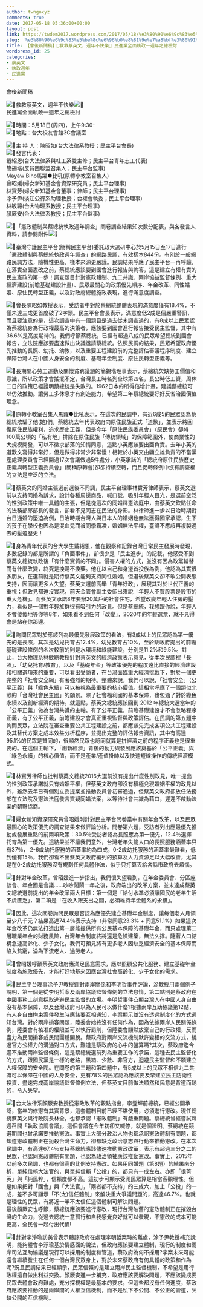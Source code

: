```yaml
---
author: twngoxyz
comments: true
date: 2017-05-18 05:36:00+00:00
layout: post
link: https://twdem2017.wordpress.com/2017/05/18/%e3%80%90%e6%9c%83%e5%be%8c%e6%96%b0%e8%81%9e%e7%a8%bf%e3%80%91%f0%9f%8c%88%e6%95%91%e6%95%91%e8%94%a1%e8%8b%b1%e6%96%87%ef%bc%8c%e9%80%b1%e5%b9%b4%e4%b8%8d%e5%bf%ab%e6%a8%82%f0%9f%8c%88-%e6%b0%91/
slug: '%e3%80%90%e6%9c%83%e5%be%8c%e6%96%b0%e8%81%9e%e7%a8%bf%e3%80%91%f0%9f%8c%88%e6%95%91%e6%95%91%e8%94%a1%e8%8b%b1%e6%96%87%ef%bc%8c%e9%80%b1%e5%b9%b4%e4%b8%8d%e5%bf%ab%e6%a8%82%f0%9f%8c%88-%e6%b0%91'
title: 【會後新聞稿】🌈救救蔡英文，週年不快樂🌈 民進黨全面執政一週年之總檢討
wordpress_id: 25
categories:
- 蔡英文
- 執政週年
- 民進黨
---
```


會後新聞稿

![](https://www.facebook.com/images/emoji.php/v9/f13/1/16/1f308.png)🌈救救蔡英文，週年不快樂![](https://www.facebook.com/images/emoji.php/v9/f13/1/16/1f308.png)🌈  
民進黨全面執政一週年之總檢討

  
![](https://www.facebook.com/images/emoji.php/v9/f13/1/16/1f308.png)🌈時間：5月18日(周四)，上午9:30-  
![](https://www.facebook.com/images/emoji.php/v9/f13/1/16/1f308.png)🌈地點：台大校友會館3C會議室

![](https://www.facebook.com/images/emoji.php/v9/f13/1/16/1f308.png)🌈主 持 人：陳昭如(台大法律系教授；民主平台會長)  
![](https://www.facebook.com/images/emoji.php/v9/f13/1/16/1f308.png)🌈發言代表：  
戴紹恩(台大法律系與社工系雙主修；民主平台青年志工代表)  
簡錫堦(反貧困聯盟召集人；民主平台監事)  
Mayaw Biho馬躍●比吼(原轉小教室召集人)  
曾昭媛(婦女新知基金會資深研究員；民主平台理事)  
林實芳(婦女新知基金會董事；律師；民主平台理事)  
凃予尹(淡江公行系助理教授；台權會執委；民主平台理事)  
林敏聰(台大物理系教授；民主平台理事)  
顏厥安(台大法律系教授；民主平台監事)

![](https://www.facebook.com/images/emoji.php/v9/fac/1/16/1f4cc.png)📌「憲政體制與蔡總統執政週年調查」問卷調查結果知次數分配表，與各發言人資料，請參閱附件![](https://www.facebook.com/images/emoji.php/v9/fac/1/16/1f4cc.png)📌

![](https://www.facebook.com/images/emoji.php/v9/f13/1/16/1f308.png)🌈臺灣守護民主平台(簡稱民主平台)委託政大選研中心於5月15日至17日進行「憲政體制與蔡總統執政週年調查」的網路民調，有效樣本844份。有別於一般網路民調方法，隨機性更高，樣本來源更嚴謹。民調結果呼應了民主平台一再呼籲，在落實全面憲改之前，蔡總統應該要到國會進行報告與詢答，這是建立有權有責的民主憲政的第一步！調查題目針對憲政體制、九二共識、兩岸協益監督條例、重大經濟建設(前瞻基礎建設計畫)、民眾最關心的政策優先順序、年金改革、同性婚姻、原住民轉型正義，以及對政府總體施政表現，進行滿意度調查。

![](https://www.facebook.com/images/emoji.php/v9/f13/1/16/1f308.png)🌈會長陳昭如教授表示，受訪者中對於蔡總統整體表現的滿意度僅有18.4%，不僅未達三成更首度破了2字頭。民主平台會長表示，滿意度低2成是個嚴重警訊，而且要注意的是，這次調查中有一個題目是過去從未調查過的，有8成以上民眾認為蔡總統身為行政權最高的決策者，應該要到國會進行報告接受民主監督，其中有36.6%是高度期待的。我們呼籲蔡總統，已經有超過八成的民眾希望總統到國會報告，立法院應該要盡速做出決議邀請蔡總統。依照民調的結果，民眾希望政府優先推動的長照、幼托、幼教，以及重要工程建設前的完整評估審議程序制度、建立保障台灣人在中國人身安全的制度、基礎年金制度、原住民轉型正義等。

![](https://www.facebook.com/images/emoji.php/v9/f13/1/16/1f308.png)🌈長期關心勞工運動及關懷貧窮議題的簡錫堦理事表示，蔡總統欠缺勞工價值和意識，所以政策才會搖擺不定，台灣長工時名列全球第四名，長公時低工資，周休二日的政策已經證明蔡總統是失敗的。1962日本的所得倍增計畫，建議蔡總統可以仿效推動。讓勞工多休息才有創造能力，希望第二年蔡總統要好好反省治國價值理念。

![](https://www.facebook.com/images/emoji.php/v9/f13/1/16/1f308.png)🌈原轉小教室召集人馬躍●比吼表示，在這次的民調中，有近6成5的民眾認為蔡總統欺騙了他(她)們，蔡總統去年代表政府向原住民族正式「道歉」，並表示將回復原住民族權利，追求歷史正義，但是今年「原住民族委員會」（原民會）卻將100萬公頃的「私有地」排除在原住民族「傳統領域」的保障範圍外，使商業性的大規模開發，可以不徵求部落的知情同意，這點小英應該要出面負責。去年小英的道歉文寫得非常好，但是做得非常少非常慢！相較於小英交由顧立雄負責的不當黨產處理委員會已經開過17次會議做過5件處分，小英承諾的「總統府原住民族歷史正義與轉型正義委員會」(簡稱原轉會)卻卻持續空轉，而且促轉條例中沒有調查權的立法是空泛的立法。

![](https://www.facebook.com/images/emoji.php/v9/f13/1/16/1f308.png)🌈蔡英文的同婚主張選前選後不同調，民主平台理事林實芳律師表示，蔡英文選前以支持同婚為訴求，設計各種周邊商品，喊口號，吸引年輕人目光，是選前空泛的性別政策中唯一具體的主張，但是從這次的同婚釋憲法庭中，由蔡英文欽點任命的法務部邱部長的發言，卻看不見同志在民法的身影。林律師進一步以日治時期對台日通婚的壓迫為例，日治時期台灣人與日本人的婚姻也無法獲得國家承認，生下的孩子在學校也因為是混血兒而被同學霸凌，婚姻無法平權，臺灣不應該再複製過去的壓迫歷史！

![](https://www.facebook.com/images/emoji.php/v9/f13/1/16/1f308.png)🌈身為青年代表的台大學生戴紹恩，他在觀察和記錄台灣日常民主發展時發現，多數紀錄的都是所謂的「負面事件」，卻很少是「民主進步」的記載，他感受不到蔡英文總統執政後「有什麼實質的不同」。侵害人權的方式，並沒有因為政黨輪替而有什麼改變，終究是換湯不換藥。他在以自己和身邊首投族為例，他認為其實很多朋友，在選前就是期待蔡英文能夠支持同性婚姻，但選後蔡英文卻不敢公開表態支持，因而讓更多人失望。蔡英文選前高舉「青年好政」，展現其對於世代正義的重視；但政見都還沒實現，前天金管會副主委卻出來說「年輕人不買股票是股市的重大危機」。而蔡英文承諾8年要辦20萬戶的社會住宅，希望改變年輕人住房的壓力，看似是一個對年輕族群很有吸引力的政見。但是蔡總統，我想跟你說，年輕人不會傻傻地等你等8年，如果看不到任何「改變」，2020年的年輕選票，就不見得會是站在你那邊。

![](https://www.facebook.com/images/emoji.php/v9/f13/1/16/1f308.png)🌈詢問民眾對於應該列為最優先發展政策的看法，有3成以上的民眾認為第一優先的是長照，其次是幼兒托育占12.4%，幼兒教育占10%，至於蔡政府提出的前瞻基礎建設條例的名次較前的則是水環境和綠能建設，分別是11.2%和9.5%。對此，台大物理系林敏聰教授針對蔡英文的經濟政策表示意見，從本次民調裡「長照」、「幼兒托育/教育」，以及「基礎年金」等政策優先的程度遠比直接的經濟建設和相關選項來的重要，可以看出受訪者，在台灣面臨重大經濟挑戰下，對於一個更完整的「社會安全網」有著強烈的期待。整體來說，我們可以說，「社會安全」（公平正義）與「綠色永續」可以被視為最重要的核心價值。這相當呼應了一個類似北歐的「台灣社會民主國」的願景。除了社會福利國的基本保障，也包涵了對於綠色永續以及創新經濟的期待。就這點，蔡英文總統應該回到 2012 年總統大選當年的「公平正義」做為台灣共識的主軸。有了公平正義，前瞻基礎建設才不會忽略程序正義，有了公平正義，前瞻建設才會真正重視監督與政策評估。在民調的第五題中詢問民眾，立法院在審查重要公共工程建設之前，都應該先完成各項公共工程建設及其替代方案之成本效益分析程序，並提出完整的評估報告資訊，其中有高達95.1%的民眾是贊同的，很顯然民眾也認同就算是拼經濟之前的程序正義也是很重要的。在這個主軸下，「創新經濟」背後的動力與發展應該奠基於「公平正義」與「綠色永續」的核心價值，而不是產業/產值掛帥以及快速短線操作的傳統經濟模式。

![](https://www.facebook.com/images/emoji.php/v9/f13/1/16/1f308.png)🌈林實芳律師也批判蔡英文總統2016大選前沒有提出什麼性別政見，唯一提出的性別政策承諾就只有婚姻平權，但蔡英文政府卻沒有積極兌現婚姻平權的政見以外，雖然去年已有個別立委提案並推動委員會初審通過，但蔡英文政府卻放任法務部在立法院及憲法法庭發言質疑同婚法案，以等待社會共識為藉口，遲遲不啟動法案的朝野協商。

![](https://www.facebook.com/images/emoji.php/v9/f13/1/16/1f308.png)🌈婦女新知資深研究員曾昭媛則針對民主平台問卷當中有關年金改革，以及民眾最關心的政策優先的調查結果來做評論分析。問卷第六題，受訪者列出應最優先推動或發展重點的前兩項政策：30.5％受訪者認為長照應為第一優先，12.4％選擇托育為第一優先。這結果並不讓我們意外，台灣老年失能人口的長照服務涵蓋率只有37％， 2-6歲幼托服務的涵蓋率約為四成，0-2歲幼托服務的涵蓋率最難看，低到僅有15％，我們卻看不出蔡英文政府編列的預算及人力資源足以大幅改善，尤其是在0-2歲幼托服務沒有規劃任何具體作法，似乎只打算丟給各縣市政府去煩惱。

![](https://www.facebook.com/images/emoji.php/v9/f13/1/16/1f308.png)🌈針對年金改革，曾昭媛進一步指出，我們很失望看到，在年金委員會、分區座談會、年金國是會議......吵吵鬧鬧一年之後，政府端出的改革方案，並未達成蔡英文總統選前提出的年金改革兩大目標：第一個是「給付水準必須讓國民的老年生活不虞匱乏」，第二項是「在收入跟支出之間，必須維持年金體系的永續」。

![](https://www.facebook.com/images/emoji.php/v9/f13/1/16/1f308.png)🌈因此，這次問卷詢問民眾是否認為應優先建立基礎年金制度，讓每個老人月領至少八千元？結果高達74.4％表示支持（非常同意23.3% + 同意51.1%）如果這次年金改革仍無法打造出第一層能提供所有公民基本保障的基礎年金，而只處理第二層職業年金的財務風險，台灣年金制度終將還是危險建築，無法久撑。隨著人口結構急速高齡化、少子女化，我們可預見將有更多老人因缺乏經濟安全的基本保障而陷入貧窮，淪為下流老人、過勞老人。

![](https://www.facebook.com/images/emoji.php/v9/f13/1/16/1f308.png)🌈曾昭媛呼籲蔡英文政府應滿足民意需求，應以照顧公共化服務、建立基礎年金制度為施政優先，才能打好地基來因應台灣社會高齡化、少子女化的需求。

![](https://www.facebook.com/images/emoji.php/v9/f13/1/16/1f308.png)🌈民主平台理事涂予尹教授針對兩岸關係和李明哲事件評論，涂教授用兩個例子說明，第一個是從李明哲案及兩岸協議監督條例的立法怠惰，第二點則是蔡政府在中國事務上刻意採取逃避民主監督的立場。李明哲事件凸顯台灣人在中國人身自由沒有基本保障，以及台灣政府可以為人民可以做什麼?根據兩岸互助協議第12點，有人身自由拘束案件發生時應該要互相通知，李案顯示並沒有透過制度化的方式通知台灣。對於兩岸掮客問題，陸委會始終沒有任何作為，因為依據兩岸人民關係條例，陸委會有核准的權限並可以執行罰則，但陸委會顯然放棄自己的行政權，反而盡力為民間掮客或民間團體開脫。蔡政府對兩岸交流機制默許變相的交流方式，繞過官方公權力的溝通對口方式，難道是蔡政府的心中的盤算嗎?其次，蔡政府迄今遲不推動兩岸監督條例，這是蔡總統選前列為重要工作的承諾，這種去民主監督化的方式，跟國民黨是一樣的老路，黑箱、少數、非官方，迴避民主監督和不願建立人權保障的安全閥。在問卷的第三題和第四題中，有5成以上的民眾不相信九二共識可以保障在中國的人身安全，更有78%的民眾認為應該要及早建立民主防衛性投資，盡速完成兩岸協議監督條例立法，但蔡英文目前做法顯然和民意是背道而馳的，令人失望。

![](https://www.facebook.com/images/emoji.php/v9/f13/1/16/1f308.png)🌈台大法律系顏厥安教授從憲政改革的觀點指出，李登輝前總統，已經公開承認，當年的修憲有其實背景，這套體制目前已經不堪使用，必須進行憲改。現任總統蔡英文與行政院長林全，也都承認「憲政體制」有嚴重問題。蔡總統曾經嘗試每週召開「執政協調會議」，這個會議在今年初卻又喊停，就是個證明。蔡總統在競選期間也曾承諾要推動憲改。事實上大部分政治人物也都承認憲政體制有問題，都知道憲政體制正在扼殺台灣生命力，卻都缺乏政治意志與行動來推動憲改。在本次民調中，有高達67.4％支持蔡總統應該儘速推動憲政改革，表示有超過三分之二的民眾，也認同憲政體制有問題，也認為政治領袖應該推動憲改。事實上，2015年以前多次民調，也都有很高的比例支持憲改。如果用同婚題（第8題）的結果來分析，單純信賴大法官的，與單純信賴「公投」的，都只有一成左右。亦即「很菁英」與「純民粹」，信賴度都不高。這初步可顯示受測民眾算是相當客觀理性。但是如果把對「國會」與「大法官」，「兩者都不支持」的三成六，加上「公投」的一成，差不多可顯示「不(太)信任體制」來解決重大爭議問題的，高達46.7%。也就是理性的民眾，有將近一半不太信任這個體制可解決問題。  
最後顏厥安也呼籲，蔡總統應該要進行憲改，現行台灣破舊的憲政體制正在摧毀台灣的生命力，從過去總統一意孤行和自我感覺良好就可以發現，不憲改的成本可能更高，全民會一起付出代價!

![](https://www.facebook.com/images/emoji.php/v9/f13/1/16/1f308.png)🌈針對李淨瑜訪美曾表示體諒政府在處理李明哲案時的難處，涂予尹教授補充說明，能夠體會李淨瑜基於情感面的說法，但政府應該要建立體制，現行的制度和兩岸司法互助協議是現行可以採用的制度和管道，蔡政府為何不採用?李案未來可能還會繼續發生在任何一個台灣民眾身上，對於未來蔡政府有何具體的政策和作為呢?況且民調結果已經顯示，民眾信賴的是建立兩岸民主監督機制，不希望是用行政權擅自做出利益交換。顏厥安進一步補充，政府應該要解決問題，不應該變成要民眾去體會政府難處，充分探視權是最基本的要求，但這些都沒有任何進度，蔡政府應該要推動的是兩岸間的人權互信機制，而不是私下不公開、不公正的管道，欠缺公開的互信機制。
